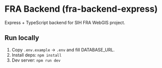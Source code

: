 # FRA Backend (fra-backend-express)

Express + TypeScript backend for SIH FRA WebGIS project.

## Run locally
1. Copy `.env.example` → `.env` and fill DATABASE_URL.
2. Install deps: `npm install`
3. Dev server: `npm run dev`
